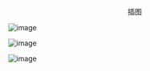 <p align="center">插图</p>

![image](http://pic.wenku8.com/pictures/2/2442/91123/107999.jpg)

![image](http://pic.wenku8.com/pictures/2/2442/91123/108000.jpg)

![image](http://pic.wenku8.com/pictures/2/2442/91123/108001.jpg)

